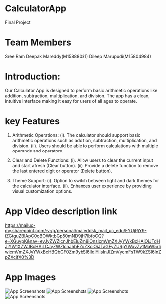 # CalculatorApp
Final Project
# Team Members
Sree Ram Deepak Mareddy(M15888081)
Dileep Marupudi(M15804984)

# Introduction:
Our Calculator App is designed to perform basic arithmetic operations like addition, subtraction, multiplication, and division. The app has a clean, intuitive interface making it easy for users of all ages to operate.

# key Features

1. Arithmetic Operations:
    (i). The calculator should support basic arithmetic operations such as addition, subtraction, multiplication, and division.
   (ii).  Users should be able to perform calculations with multiple operands and operators.

2. Clear and Delete Functions:
    (i). Allow users to clear the current input and start afresh (Clear button).
    (ii). Provide a delete function to remove the last entered digit or operator (Delete button).

3. Theme Support:
    (i). Option to switch between light and dark themes for the calculator interface.
    (ii). Enhances user experience by providing visual customization options.

# App Video description link
https://mailuc-my.sharepoint.com/:v:/g/personal/mareddsk_mail_uc_edu/EYUjRjY9-iZGtguZBlApC0oBOWktbGp50mND9jH7lbfoCQ?e=XGuvpK&nav=eyJyZWZlcnJhbEluZm8iOnsicmVmZXJyYWxBcHAiOiJTdHJlYW1XZWJBcHAiLCJyZWZlcnJhbFZpZXciOiJTaGFyZURpYWxvZy1MaW5rIiwicmVmZXJyYWxBcHBQbGF0Zm9ybSI6IldlYiIsInJlZmVycmFsTW9kZSI6InZpZXcifX0%3D

# App Images
![App Screenshots](.expo/AppScreenshots/ArithmeticOperation.PNG)
![App Screenshots](.expo/AppScreenshots\Darkmode.PNG)
![App Screenshots](.expo/AppScreenshots\MultipleArithmeticOperations.PNG)
![App Screenshots](.expo/AppScreenshots\Normalmode.PNG)


